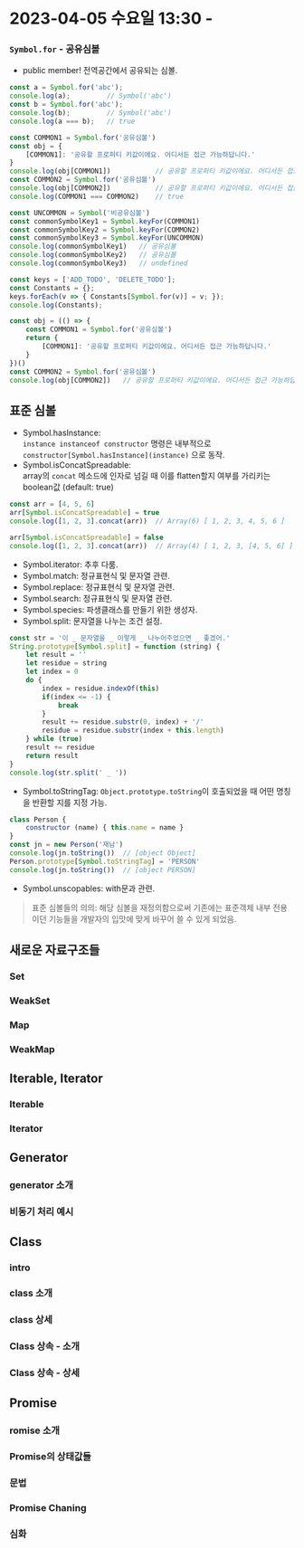 # 2023-04-05 수요일 13:30 - 

### `Symbol.for` - 공유심볼

- public member! 전역공간에서 공유되는 심볼.

```javascript
const a = Symbol.for('abc');
console.log(a);         // Symbol('abc')
const b = Symbol.for('abc');
console.log(b);         // Symbol('abc')
console.log(a === b);   // true

const COMMON1 = Symbol.for('공유심볼')
const obj = {
    [COMMON1]: '공유할 프로퍼티 키값이에요. 어디서든 접근 가능하답니다.'
}
console.log(obj[COMMON1])           // 공유할 프로퍼티 키값이에요. 어디서든 접근 가능하답니다.
const COMMON2 = Symbol.for('공유심볼')
console.log(obj[COMMON2])           // 공유할 프로퍼티 키값이에요. 어디서든 접근 가능하답니다.
console.log(COMMON1 === COMMON2)    // true

const UNCOMMON = Symbol('비공유심볼')
const commonSymbolKey1 = Symbol.keyFor(COMMON1)
const commonSymbolKey2 = Symbol.keyFor(COMMON2)
const commonSymbolKey3 = Symbol.keyFor(UNCOMMON)
console.log(commonSymbolKey1)   // 공유심볼
console.log(commonSymbolKey2)   // 공유심볼
console.log(commonSymbolKey3)   // undefined

const keys = ['ADD_TODO', 'DELETE_TODO'];
const Constants = {};
keys.forEach(v => { Constants[Symbol.for(v)] = v; });
console.log(Constants);

const obj = (() => {
    const COMMON1 = Symbol.for('공유심볼')
    return {
        [COMMON1]: '공유할 프로퍼티 키값이에요. 어디서든 접근 가능하답니다.'
    }
})()
const COMMON2 = Symbol.for('공유심볼')
console.log(obj[COMMON2])   // 공유할 프로퍼티 키값이에요. 어디서든 접근 가능하답니다.
```

## 표준 심볼

- Symbol.hasInstance:  
  `instance instanceof constructor` 명령은 내부적으로 `constructor[Symbol.hasInstance](instance)` 으로 동작.
- Symbol.isConcatSpreadable:  
  array의 `concat` 메소드에 인자로 넘길 때 이를 flatten할지 여부를 가리키는 boolean값 (default: true)

```javascript
const arr = [4, 5, 6]
arr[Symbol.isConcatSpreadable] = true
console.log([1, 2, 3].concat(arr))  // Array(6) [ 1, 2, 3, 4, 5, 6 ]

arr[Symbol.isConcatSpreadable] = false
console.log([1, 2, 3].concat(arr))  // Array(4) [ 1, 2, 3, [4, 5, 6] ]
```

- Symbol.iterator: 추후 다룸.
- Symbol.match: 정규표현식 및 문자열 관련.
- Symbol.replace: 정규표현식 및 문자열 관련.
- Symbol.search: 정규표현식 및 문자열 관련.
- Symbol.species: 파생클래스를 만들기 위한 생성자.
- Symbol.split: 문자열을 나누는 조건 설정.

```javascript
const str = '이 _ 문자열을 _ 이렇게 _ 나누어주었으면 _ 좋겠어.'
String.prototype[Symbol.split] = function (string) {
    let result = ''
    let residue = string
    let index = 0
    do {
        index = residue.indexOf(this)
        if(index <= -1) {
            break
        }
        result += residue.substr(0, index) + '/'
        residue = residue.substr(index + this.length)
    } while (true)
    result += residue
    return result
}
console.log(str.split(' _ '))
```

- Symbol.toStringTag: `Object.prototype.toString`이 호출되었을 때 어떤 명칭을 반환할 지를 지정 가능.

```javascript
class Person {
    constructor (name) { this.name = name }
}
const jn = new Person('재남')
console.log(jn.toString())  // [object Object]
Person.prototype[Symbol.toStringTag] = 'PERSON'
console.log(jn.toString())  // [object PERSON]
```

- Symbol.unscopables: with문과 관련.

> 표준 심볼들의 의의: 해당 심볼을 재정의함으로써 기존에는 표준객체 내부 전용이던 기능들을 개발자의 입맛에 맞게 바꾸어 쓸 수 있게 되었음.


## 새로운 자료구조들
### Set
### WeakSet
### Map
### WeakMap

## Iterable, Iterator
### Iterable
### Iterator

## Generator
### generator 소개
### 비동기 처리 예시

## Class
### intro
### class 소개
### class 상세
### Class 상속 - 소개
### Class 상속 - 상세

## Promise
### romise 소개
### Promise의 상태값들
### 문법
### Promise Chaning
### 심화